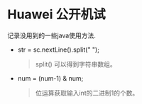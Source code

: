 # Huawei 公开机试

记录没用到的一些java使用方法.

- str = sc.nextLine().split(" ");
  > split() 可以得到字符串数组。
- num = (num-1) & num;
  > 位运算获取输入int的二进制1的个数。